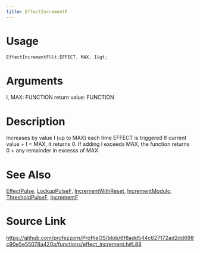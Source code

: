 ```yaml
---
title: EffectIncrementF
---
```


# Usage
```cpp
EffectIncrementF&lt;EFFECT, MAX, I&gt;
```

# Arguments
I, MAX: FUNCTION
return value: FUNCTION

# Description
Increases by value I (up to MAX) each time EFFECT is triggered
If current value + I = MAX, it returns 0.
If adding I exceeds MAX, the function returns 0 + any remainder in excesss of MAX

# See Also
[EffectPulse](/config/functions/EffectPulse.html), [LockupPulseF](/config/functions/LockupPulseF.html), [IncrementWithReset](/config/functions/IncrementWithReset.html), [IncrementModulo](/config/functions/IncrementModulo.html), [ThresholdPulseF](/config/functions/ThresholdPulseF.html), [IncrementF](/config/functions/IncrementF.html)

# Source Link
https://github.com/profezzorn/ProffieOS/blob/6f8add544c627172ad2dd698c90e5e55078a420a/functions/effect_increment.h#L88
